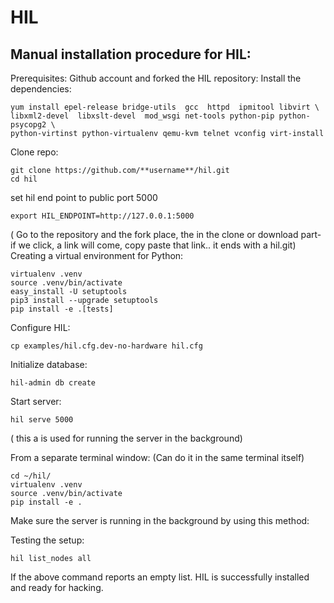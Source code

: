 # HIL

## Manual installation procedure for HIL:

Prerequisites: Github account and forked the HIL repository:
Install the dependencies:
```
yum install epel-release bridge-utils  gcc  httpd  ipmitool libvirt \
libxml2-devel  libxslt-devel  mod_wsgi net-tools python-pip python-psycopg2 \
python-virtinst python-virtualenv qemu-kvm telnet vconfig virt-install
```

Clone repo:
```
git clone https://github.com/**username**/hil.git
cd hil
```

set hil end point to public port 5000
```
export HIL_ENDPOINT=http://127.0.0.1:5000
```

( Go to the repository and the fork place, the in the clone or download part- if we click, a link will come, copy paste that link.. it ends with a hil.git)
Creating a virtual environment for Python:
```
virtualenv .venv
source .venv/bin/activate
easy_install -U setuptools
pip3 install --upgrade setuptools
pip install -e .[tests]
```

Configure HIL:
```
cp examples/hil.cfg.dev-no-hardware hil.cfg
```

Initialize database:
```
hil-admin db create
```

Start server:
```
hil serve 5000
```
( this a is used for running the server in the background)

From a separate terminal window: (Can do it in the same terminal itself)
```
cd ~/hil/
virtualenv .venv
source .venv/bin/activate
pip install -e .
```

Make sure the server is running in the background by using this method:

Testing the setup:
```
hil list_nodes all
```

If the above command reports an empty list. HIL is successfully installed and ready for hacking.



